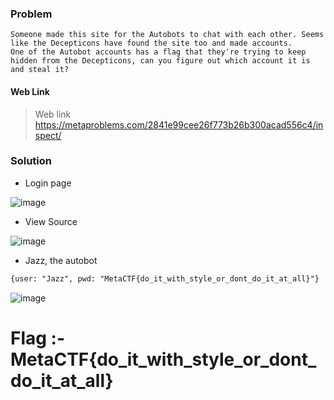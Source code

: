 ### Problem
```text
Someone made this site for the Autobots to chat with each other. Seems like the Decepticons have found the site too and made accounts.
One of the Autobot accounts has a flag that they're trying to keep hidden from the Decepticons, can you figure out which account it is and steal it?
```

#### Web Link 
> Web link https://metaproblems.com/2841e99cee26f773b26b300acad556c4/inspect/

### Solution
* Login page

![image](https://user-images.githubusercontent.com/60841283/144700844-d65019d4-2527-4841-beae-209ad3ab0de5.png)

* View Source


![image](https://user-images.githubusercontent.com/60841283/144700874-d004c4e1-6df6-42fe-8766-20281e850783.png)

* Jazz, the autobot
```html
{user: "Jazz", pwd: "MetaCTF{do_it_with_style_or_dont_do_it_at_all}"}
```
![image](https://user-images.githubusercontent.com/60841283/144701046-d3c0a30e-e88b-43d5-bda9-bb807d73328b.png)

# Flag :- MetaCTF{do_it_with_style_or_dont_do_it_at_all}
